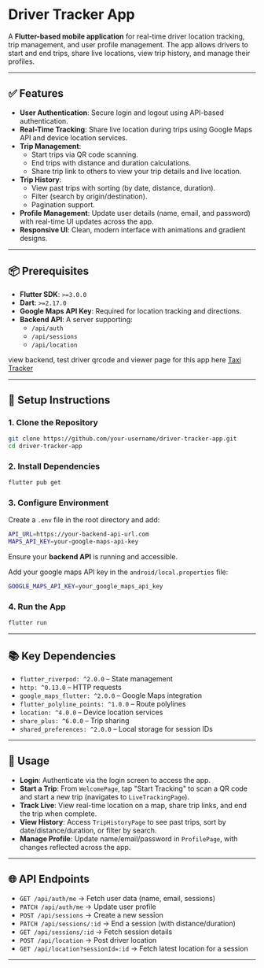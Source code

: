 # Driver Tracker App

A **Flutter-based mobile application** for real-time driver location tracking, trip management, and user profile management. The app allows drivers to start and end trips, share live locations, view trip history, and manage their profiles.

---

## ✅ Features

- **User Authentication**: Secure login and logout using API-based authentication.
- **Real-Time Tracking**: Share live location during trips using Google Maps API and device location services.
- **Trip Management**:
  - Start trips via QR code scanning.
  - End trips with distance and duration calculations.
  - Share trip link to others to view your trip details and live location.
- **Trip History**:
  - View past trips with sorting (by date, distance, duration).
  - Filter (search by origin/destination).
  - Pagination support.
- **Profile Management**: Update user details (name, email, and password) with real-time UI updates across the app.
- **Responsive UI**: Clean, modern interface with animations and gradient designs.

---

## 📦 Prerequisites

- **Flutter SDK**: `>=3.0.0`
- **Dart**: `>=2.17.0`
- **Google Maps API Key**: Required for location tracking and directions.
- **Backend API**: A server supporting:
  - `/api/auth`
  - `/api/sessions`
  - `/api/location`

view backend, test driver qrcode and viewer page for this app here [Taxi Tracker](https://github.com/eldavido7/taxi-tracker)

---

## 🚀 Setup Instructions

### 1. Clone the Repository

```bash
git clone https://github.com/your-username/driver-tracker-app.git
cd driver-tracker-app
```

### 2. Install Dependencies

```bash
flutter pub get
```

### 3. Configure Environment

Create a `.env` file in the root directory and add:

```bash
API_URL=https://your-backend-api-url.com
MAPS_API_KEY=your-google-maps-api-key
```

Ensure your **backend API** is running and accessible.

Add your google maps API key in the `android/local.properties` file:

```bash
GOOGLE_MAPS_API_KEY=your_google_maps_api_key
```

### 4. Run the App

```bash
flutter run
```

---

## 📚 Key Dependencies

- `flutter_riverpod: ^2.0.0` – State management
- `http: ^0.13.0` – HTTP requests
- `google_maps_flutter: ^2.0.0` – Google Maps integration
- `flutter_polyline_points: ^1.0.0` – Route polylines
- `location: ^4.0.0` – Device location services
- `share_plus: ^6.0.0` – Trip sharing
- `shared_preferences: ^2.0.0` – Local storage for session IDs

---

## 📖 Usage

- **Login**: Authenticate via the login screen to access the app.
- **Start a Trip**: From `WelcomePage`, tap "Start Tracking" to scan a QR code and start a new trip (navigates to `LiveTrackingPage`).
- **Track Live**: View real-time location on a map, share trip links, and end the trip when complete.
- **View History**: Access `TripHistoryPage` to see past trips, sort by date/distance/duration, or filter by search.
- **Manage Profile**: Update name/email/password in `ProfilePage`, with changes reflected across the app.

---

## 🌐 API Endpoints

- `GET /api/auth/me` → Fetch user data (name, email, sessions)
- `PATCH /api/auth/me` → Update user profile
- `POST /api/sessions` → Create a new session
- `PATCH /api/sessions/:id` → End a session (with distance/duration)
- `GET /api/sessions/:id` → Fetch session details
- `POST /api/location` → Post driver location
- `GET /api/location?sessionId=:id` → Fetch latest location for a session

---
